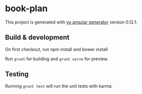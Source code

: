 # book-plan

This project is generated with [yo angular generator](https://github.com/yeoman/generator-angular)
version 0.12.1.

## Build & development

On first checkout, run npm install and bower install

Run `grunt` for building and `grunt serve` for preview.

## Testing

Running `grunt test` will run the unit tests with karma.